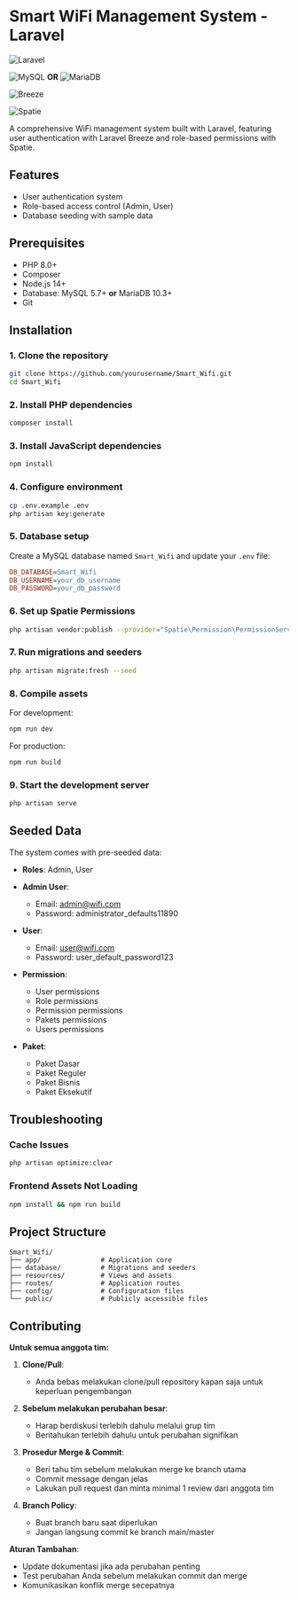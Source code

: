 # Smart WiFi Management System - Laravel

![Laravel](https://img.shields.io/badge/Laravel-FF2D20?style=for-the-badge&logo=laravel&logoColor=white)

![MySQL](https://img.shields.io/badge/MySQL-005C84?style=for-the-badge&logo=mysql&logoColor=white) **OR**
![MariaDB](https://img.shields.io/badge/MariaDB-003545?style=for-the-badge&logo=mariadb&logoColor=white)

![Breeze](https://img.shields.io/badge/Laravel_Breeze-FF2D20?style=for-the-badge&logo=laravel&logoColor=white)

![Spatie](https://img.shields.io/badge/Spatie_Permission-4A154B?style=for-the-badge)

A comprehensive WiFi management system built with Laravel, featuring user authentication with Laravel Breeze and role-based permissions with Spatie.

## Features

- User authentication system
- Role-based access control (Admin, User)
- Database seeding with sample data

## Prerequisites

- PHP 8.0+
- Composer
- Node.js 14+
- Database: MySQL 5.7+ **or** MariaDB 10.3+
- Git

## Installation

### 1. Clone the repository

```bash
git clone https://github.com/yourusername/Smart_Wifi.git
cd Smart_Wifi
```

### 2. Install PHP dependencies

```bash
composer install
```

### 3. Install JavaScript dependencies

```bash
npm install
```

### 4. Configure environment

```bash
cp .env.example .env
php artisan key:generate
```

### 5. Database setup

Create a MySQL database named `Smart_Wifi` and update your `.env` file:

```ini
DB_DATABASE=Smart_Wifi
DB_USERNAME=your_db_username
DB_PASSWORD=your_db_password
```

### 6. Set up Spatie Permissions

```bash
php artisan vendor:publish --provider="Spatie\Permission\PermissionServiceProvider"
```

### 7. Run migrations and seeders

```bash
php artisan migrate:fresh --seed
```

### 8. Compile assets

For development:
```bash
npm run dev
```

For production:
```bash
npm run build
```

### 9. Start the development server

```bash
php artisan serve
```

## Seeded Data

The system comes with pre-seeded data:

- **Roles**: Admin, User

- **Admin User**:
  - Email: admin@wifi.com
  - Password: administrator_defaults11890

- **User**:
  - Email: user@wifi.com
  - Password: user_default_password123

- **Permission**:
  - User permissions
  - Role permissions
  - Permission permissions
  - Pakets permissions
  - Users permissions

- **Paket**:
  - Paket Dasar
  - Paket Reguler
  - Paket Bisnis
  - Paket Eksekutif

## Troubleshooting

### Cache Issues

```bash
php artisan optimize:clear
```

### Frontend Assets Not Loading

```bash
npm install && npm run build
```

## Project Structure

```
Smart_Wifi/
├── app/               # Application core
├── database/          # Migrations and seeders
├── resources/         # Views and assets
├── routes/            # Application routes
├── config/            # Configuration files
└── public/            # Publicly accessible files
```

## Contributing

**Untuk semua anggota tim:**

1. **Clone/Pull**:
   - Anda bebas melakukan clone/pull repository kapan saja untuk keperluan pengembangan

2. **Sebelum melakukan perubahan besar**:
   - Harap berdiskusi terlebih dahulu melalui grup tim
   - Beritahukan terlebih dahulu untuk perubahan signifikan

3. **Prosedur Merge & Commit**:
   - Beri tahu tim sebelum melakukan merge ke branch utama
   - Commit message dengan jelas
   - Lakukan pull request dan minta minimal 1 review dari anggota tim

4. **Branch Policy**:
   - Buat branch baru saat diperlukan
   - Jangan langsung commit ke branch main/master

**Aturan Tambahan**:
- Update dokumentasi jika ada perubahan penting
- Test perubahan Anda sebelum melakukan commit dan merge
- Komunikasikan konflik merge secepatnya